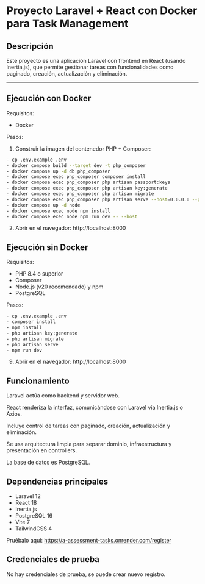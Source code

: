 # Proyecto Laravel + React con Docker para Task Management

## Descripción
Este proyecto es una aplicación Laravel con frontend en React (usando Inertia.js), que permite gestionar tareas con funcionalidades como paginado, creación, actualización y eliminación.  

---

## Ejecución con Docker

Requisitos:
- Docker

Pasos:
1. Construir la imagen del contenedor PHP + Composer:
```bash
- cp .env.example .env
- docker compose build --target dev -t php_composer
- docker compose up -d db php_composer
- docker compose exec php_composer composer install
- docker compose exec php_composer php artisan passport:keys
- docker compose exec php_composer php artisan key:generate
- docker compose exec php_composer php artisan migrate
- docker compose exec php_composer php artisan serve --host=0.0.0.0 --port=8000
- docker compose up -d node
- docker compose exec node npm install
- docker compose exec node npm run dev -- --host
```
2. Abrir en el navegador: http://localhost:8000

## Ejecución sin Docker

Requisitos:
- PHP 8.4 o superior
- Composer
- Node.js (v20 recomendado) y npm
- PostgreSQL

Pasos:
```bash
- cp .env.example .env
- composer install
- npm install
- php artisan key:generate
- php artisan migrate
- php artisan serve
- npm run dev
```
9. Abrir en el navegador: http://localhost:8000


## Funcionamiento
Laravel actúa como backend y servidor web.

React renderiza la interfaz, comunicándose con Laravel via Inertia.js o Axios.

Incluye control de tareas con paginado, creación, actualización y eliminación.

Se usa arquitectura limpia para separar dominio, infraestructura y presentación en controllers.

La base de datos es PostgreSQL.

## Dependencias principales
- Laravel 12
- React 18
- Inertia.js
- PostgreSQL 16
- Vite 7
- TailwindCSS 4

Pruébalo aquí: https://a-assessment-tasks.onrender.com/register

## Credenciales de prueba
No hay credenciales de prueba, se puede crear nuevo registro.
